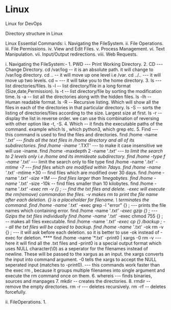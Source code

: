 # Linux
Linux for DevOps

Directory structure in Linux


Linux Essential Commands:
  i. Navigating the FileSystem.
  ii. File Operations.
  iii. File Permissions.
  iv. View and Edit Files.
  v. Process Management.
  vi. Text Manipulation.
  vii. Input/Output redirections.
  viii. Web Requests.


  i. Navigating the FileSystem:-
    1. PWD --- Print Working Directory.
    2. CD --- Change Directory.
        cd /var/log  -- it is an absolute path. it will change to /var/log directory.
        cd .. -- it will move up one level i.e /var.
        cd ../.. --- it will move up two levels.
        cd ~ --- it will take you to the home directory.
    3. ls --- list directories/files.
       ls -l  -- list directory/file in a long format (Size,date,Permission).
       ls -t -- list directory/file by sorting the modification time.
       ls -a -- list all the directories along with the hidden files.
       ls -lh -- Human readable format.
       ls -R -- Recursive listing. Which will show all the files in each of the directories in that particular directory.
       ls -S -- sorts the listing of directories/files according to the size. Largest size at first.
       ls -r -- display the list in reverse order. we can use this combination of reversing with other option like -t, -S.
    4. Which <command name>  -- it finds the executable paths of the command.
         example which ls , which python3, which grep etc.
    5. Find  --- this command is used to find the files and directories.
       find /home -name '*.txt' --- finds all the text files in /home directory and all of its subdirectories.
       find /home -iname '*.TXT' --- to make it case insensitive we will use -iname.
       find /home -maxdepth 2 -name '*.txt' --- to limit the search to 2 levels only i.e /home and its immideate subdirectory.
       find /home -type f -name '*.txt' --- limit the search only to file type
       find /home -name '*.txt' -mtime -7 --- find files which are modified within 7days.
       find /home -name '*.txt' -mtime +30 -- find files which are modified over 30 days.
       find /home -name '*.txt' -size +1M --- find files larger than 1megabytes.
       find /home -name '*.txt' -size -10k -- find files smaller than 10 kilobytes.
       find /home -name '*.txt' -exec rm -v {} \; -- find the txt files and delete. -exec will execute the rm(remove) commandon the files. -v makes rm to print the file name after each deletion. {} is a placeholder for filename. \ terminates the command. 
       find /home -name '*.txt' -exec grep -l "error" {} \; --- prints the file names which containing error.
       find /home -name '*.txt' -exec gzip {} \; --- Gzips the txt files individually 
       find /home -name '*.txt' -exec chmod 755 {} \; -- makes all files executable.
       find /home -name '*.txt' -exec cp {} /backup \;  -- all the txt files will be copied to backup.
       find /home -name '*.txt' -ok rm -v {} \;   --- it will ask before each deletion. so it is better to use -ok instead of -exec for deletion.
      **** find /home -name '*.txt' -print0 | xargs -0 rm -v --- here it will find all the .txt files and -print0 is a special output format which uses NULL character(\0) as a seperator for the filenames instead of newline. These will be passed to the xargus as an input. the xargs converts the input into command argument. -0 tells the xargs to accept the NULL seperated input (matches to -print0). --- this commands work faster than the exec rm , because it groups multiple filenames into single argument and execute the rm command once on them.
    6. whereis --- finds binaries, sources and manpages
    7. mkdir -- creates the directories.
    8. rmdir -- remove the empty directories.
       rm -r --- deletes recursively.
       rm -rf -- deletes forcefully.

  ii. FileOperations.
    1. 




